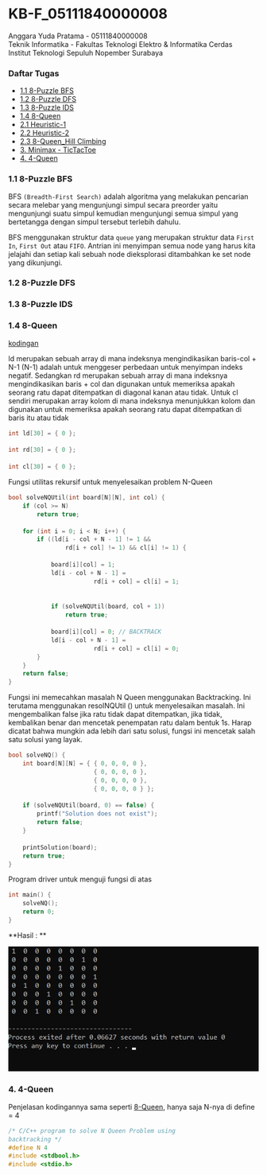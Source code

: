 # KB-F_05111840000008

Anggara Yuda Pratama - 05111840000008  
Teknik Informatika - Fakultas Teknologi Elektro & Informatika Cerdas  
Institut Teknologi Sepuluh Nopember Surabaya

### Daftar Tugas
* [1.1 8-Puzzle BFS](https://github.com/anggarayp/KB-F_05111840000008#11-8-puzzle-bfs)
* [1.2 8-Puzzle DFS](https://github.com/anggarayp/KB-F_05111840000008#12-8-puzzle-dfs)
* [1.3 8-Puzzle IDS](https://github.com/anggarayp/KB-F_05111840000008#13-8-puzzle-ids)
* [1.4 8-Queen](https://github.com/anggarayp/KB-F_05111840000008#14-8-queen)
* [2.1 Heuristic-1]()
* [2.2 Heuristic-2]()
* [2.3 8-Queen_Hill Climbing]()
* [3. Minimax - TicTacToe]()
* [4. 4-Queen](https://github.com/anggarayp/KB-F_05111840000008#4-4-queen)

### 1.1 8-Puzzle BFS
BFS `(Breadth-First Search)` adalah algoritma yang melakukan pencarian secara melebar yang mengunjungi simpul secara preorder yaitu mengunjungi suatu simpul kemudian mengunjungi semua simpul yang bertetangga dengan simpul tersebut terlebih dahulu.

BFS menggunakan struktur data `queue` yang merupakan struktur data `First In`, `First Out` atau `FIFO`. Antrian ini menyimpan semua node yang harus kita jelajahi dan setiap kali sebuah node dieksplorasi ditambahkan ke set node yang dikunjungi.


### 1.2 8-Puzzle DFS

### 1.3 8-Puzzle IDS

### 1.4 8-Queen
[kodingan](https://github.com/anggarayp/KB-F_05111840000008/blob/master/1.4%208-Queen/8queen.cpp)

ld merupakan sebuah array di mana indeksnya mengindikasikan baris-col + N-1 (N-1) adalah untuk menggeser perbedaan untuk menyimpan indeks negatif. Sedangkan rd merupakan sebuah array di mana indeksnya mengindikasikan baris + col dan digunakan untuk memeriksa apakah seorang ratu dapat ditempatkan di diagonal kanan atau tidak. Untuk cl sendiri merupakan array kolom di mana indeksnya menunjukkan kolom dan digunakan untuk memeriksa apakah seorang ratu dapat ditempatkan di baris itu atau tidak
```c
int ld[30] = { 0 }; 

int rd[30] = { 0 }; 

int cl[30] = { 0 }; 
```

Fungsi utilitas rekursif untuk menyelesaikan problem N-Queen
```c
bool solveNQUtil(int board[N][N], int col) { 
	if (col >= N) 
		return true; 
    
	for (int i = 0; i < N; i++) { 
		if ((ld[i - col + N - 1] != 1 && 
				rd[i + col] != 1) && cl[i] != 1) { 
			
			board[i][col] = 1; 
			ld[i - col + N - 1] = 
						rd[i + col] = cl[i] = 1; 

	
			if (solveNQUtil(board, col + 1)) 
				return true; 
        
			board[i][col] = 0; // BACKTRACK 
			ld[i - col + N - 1] = 
						rd[i + col] = cl[i] = 0; 
		} 
	} 
	return false; 
}
```

Fungsi ini memecahkan masalah N Queen menggunakan Backtracking. Ini terutama menggunakan resolNQUtil () untuk menyelesaikan masalah. Ini mengembalikan false jika ratu tidak dapat ditempatkan, jika tidak, kembalikan benar dan mencetak penempatan ratu dalam bentuk 1s. Harap dicatat bahwa mungkin ada lebih dari satu solusi, fungsi ini mencetak salah satu solusi yang layak.
```c
bool solveNQ() { 
	int board[N][N] = { { 0, 0, 0, 0 }, 
						{ 0, 0, 0, 0 }, 
						{ 0, 0, 0, 0 }, 
						{ 0, 0, 0, 0 } }; 

	if (solveNQUtil(board, 0) == false) { 
		printf("Solution does not exist"); 
		return false; 
	} 

	printSolution(board); 
	return true; 
} 
```

Program driver untuk menguji fungsi di atas
```c
int main() { 
	solveNQ(); 
	return 0; 
} 
 ```

**Hasil : **

![](Screenshots/hasil_8queen.jpg)

### 4. 4-Queen
Penjelasan kodingannya sama seperti [8-Queen](https://github.com/anggarayp/KB-F_05111840000008#14-8-queen), hanya saja N-nya di define = 4

```c
/* C/C++ program to solve N Queen Problem using 
backtracking */
#define N 4
#include <stdbool.h> 
#include <stdio.h> 
```
